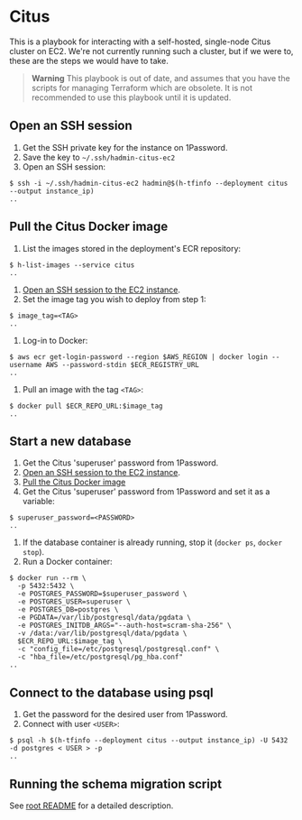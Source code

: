 # Citus

This is a playbook for interacting with a self-hosted, single-node Citus cluster on EC2. We're not currently running such a cluster, but if we were to, these are the steps we would have to take.

> **Warning**
> This playbook is out of date, and assumes that you have the scripts for managing Terraform which are obsolete. It is not recommended to use this playbook until it is updated.

## Open an SSH session

1.  Get the SSH private key for the instance on 1Password.
1.  Save the key to `~/.ssh/hadmin-citus-ec2`
1.  Open an SSH session:

```console
$ ssh -i ~/.ssh/hadmin-citus-ec2 hadmin@$(h-tfinfo --deployment citus --output instance_ip)
..
```

## Pull the Citus Docker image

1.  List the images stored in the deployment's ECR repository:

```console
$ h-list-images --service citus
..
```

1.  [Open an SSH session to the EC2 instance](#open-an-ssh-session).
1.  Set the image tag you wish to deploy from step 1:

```console
$ image_tag=<TAG>
..
```

1.  Log-in to Docker:

```console
$ aws ecr get-login-password --region $AWS_REGION | docker login --username AWS --password-stdin $ECR_REGISTRY_URL
..
```

1.  Pull an image with the tag `<TAG>`:

```console
$ docker pull $ECR_REPO_URL:$image_tag
..
```

## Start a new database

1.  Get the Citus 'superuser' password from 1Password.
1.  [Open an SSH session to the EC2 instance](#open-an-ssh-session).
1.  [Pull the Citus Docker image](#pull-the-citus-docker-image)
1.  Get the Citus 'superuser' password from 1Password and set it as a
    variable:

```console
$ superuser_password=<PASSWORD>
..
```

1.  If the database container is already running, stop it (`docker ps`, `docker stop`).
1.  Run a Docker container:

```console
$ docker run --rm \
  -p 5432:5432 \
  -e POSTGRES_PASSWORD=$superuser_password \
  -e POSTGRES_USER=superuser \
  -e POSTGRES_DB=postgres \
  -e PGDATA=/var/lib/postgresql/data/pgdata \
  -e POSTGRES_INITDB_ARGS="--auth-host=scram-sha-256" \
  -v /data:/var/lib/postgresql/data/pgdata \
  $ECR_REPO_URL:$image_tag \
  -c "config_file=/etc/postgresql/postgresql.conf" \
  -c "hba_file=/etc/postgresql/pg_hba.conf"
..
```

## Connect to the database using psql

1.  Get the password for the desired user from 1Password.
1.  Connect with user `<USER>`:

```console
$ psql -h $(h-tfinfo --deployment citus --output instance_ip) -U 5432 -d postgres < USER > -p
..
```

## Running the schema migration script

See [root README](../README.md#how-do-i-migrate-the-database-after-it-has-been-deployed) for a detailed description.
